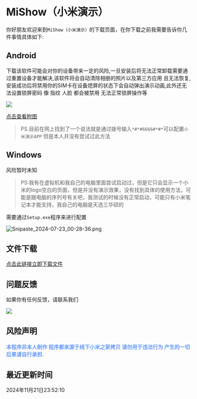 
# MiShow（小米演示）

你好朋友欢迎来到`MiShow（小米演示）`的下载页面，在你下载之前我需要告诉你几件事情具体如下:

## Android 

下载该软件可能会对你的设备带来一定的风险,一旦安装后将无法正常卸载需要通过重置设备才能解决,该软件将会自动清除相册的照片以及第三方应用 且无法恢复,安装成功后将禁用你的SIM卡在设备熄屏的状态下会自动弹出演示动画,此外还无法设置锁屏密码 像 指纹 人脸 都会被禁用 无法正常锁屏操作等

![](https://ypy.zhuns.top/2024/11/22/xmysapp.png)

<a href="https://ypy.zhuns.top/2024/11/22/app.png" target="_blank">点击查看附图</a>

> PS.目前在网上找到了一个说法就是通过拨号输入`*#*#6666#*#*`可以配置`小米演示APP` 但是本人并没有尝试过此方法

## Windows

风险暂时未知

> PS:我有在虚拟机和我自己的电脑里面尝试启动过，但是它只会显示一个小米的logo空白的页面，但是并没有演示效果，没有找到具体的使用方法，可能是跟电脑的序列号有关吧，我测试的时候没有正常启动，可能只有小米笔记本才能支持，我自己的电脑是天选三华硕的 

需要通过`Setup.exe`程序来进行配置

![Snipaste_2024-07-23_00-28-36.png](https://ypy.zhuns.top/2024/07/23/Snipaste_2024-07-23_00-28-36.png)

## 文件下载

[点击此链接立即下载文件](https://cloud.zhuns.top/%E5%B0%8F%E7%B1%B3%E6%BC%94%E7%A4%BA)

## 问题反馈

如果你有任何反馈，请联系我们

![](https://ypy.zhuns.top/2024/05/13/66417c79bacee.png)


## 风险声明

<h4 style="color:#6699ff;">本程序非本人制作 程序都来源于线下小米之家拷贝 请勿用于违法行为 产生的一切后果请自行承担.</h4>

## 最近更新时间

2024年11月21日23:52:10
